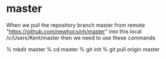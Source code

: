 # master
When we pull the repository branch master from remote "https://github.com/newhocsinh/master"
into this local /c/Users/Kent/master then we need to use these commands

% mkdir master
% cd master
% git init
% git pull origin master

